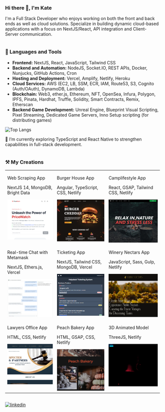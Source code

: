 ### Hi there 👋, I'm Kate
I'm a Full Stack Developer who enjoys working on both the front and back ends as well as cloud solutions. Specialize in building dynamic cloud-based applications with a focus on NextJS/React, API integration and Client-Server communication.

#
### 🚀 Languages and Tools

- **Frontend:** NextJS, React, JavaScript, Tailwind CSS
- **Backend and Automation:** NodeJS, Socket.IO, REST APIs, Docker, Nunjucks, GitHub Actions, Cron
- **Hosting and Deployment:** Vercel, Amplify, Netlify, Heroku
- **Cloud Services:** AWS (EC2, LB, SSM, ECR, IAM, Route53, S3, Cognito (Auth/OAuth), DynamoDB, Lambda)
- **Blockchain:** Web3, ether.js, Ethereum, NFT, OpenSea, Infura, Polygon, IPFS, Pinata, Hardhat, Truffle, Solidity, Smart Contracts, Remix, Etherscan
- **Backend Game Development:** Unreal Engine, Blueprint Visual Scripting, Pixel Streaming, Dedicated Game Servers, Inno Setup scripting (for distributing games)

![Top Langs](https://github-readme-stats.vercel.app/api/top-langs/?username=ekaterinagorbunova&size_weight=0.5&count_weight=0.5&theme=github_dark_dimmed&layout=compact)

🌱 I’m currently exploring TypeScript and React Native to strengthen capabilities in full-stack development.

#
### ⚒️ My Creations

<table cellpadding="0">
  <tr style="padding: 0">
    <td valign="top">
      <p>Web Scraping App</p>
      <p>NextJS 14, MongoDB, Bright Data</p>
      <a href="https://pricewatcher-bcliquor.vercel.app" target="_blank">
          <img src="img/scrape.png" width="256" alt="Web Scraping App"/>    
      </a>
    </td>
    <td valign="top">
      <p>Burger House App</p>
      <p>Angular, TypeScript, CSS, Netlify</p>
      <a href="https://burger-house-express.netlify.app" target="_blank">
          <img src="img/burger-house.webp" width="256" alt="Burger"/>    
      </a>
    </td>
    <td valign="top">
      <p>Camplifestyle App</p>
      <p>React, GSAP, Tailwind CSS, Netlify</p>
      <a href="https://camplifestyle-spa.netlify.app" target="_blank">
          <img src="img/camplifestyle.webp" width="256" alt="Camplifestyle"/>    
      </a>
    </td>
  </tr>
  <tr style="padding: 0">
    <td valign="top">
      <p>Real-time Chat with Metamask</p>
      <p>NextJS, Ethers.js, Vercel</p>
      <a href="https://real-time-chat-metamask.vercel.app" target="_blank">
          <img src="img/real-time-chat.webp" width="256" alt="Chat"/>    
      </a>
    </td>
    <td valign="top">
      <p>Ticketing App</p>
      <p>NextJS, Tailwind CSS, MongoDB, Vercel</p>
      <a href="https://ticket-app-lemon.vercel.app/" target="_blank">
          <img src="img/ticket.webp" width="256" alt="Ticket"/>    
      </a>
    </td>
        <td valign="top">
      <p>Winery Nectars App</p>
      <p>JavaScript, Sass, Gulp, Netlify</p>
      <a href="https://winery-noble-nectars.netlify.app" target="_blank">
          <img src="img/winery.webp" width="256" alt="Winery Nectars App"/>    
      </a>
    </td>
  </tr>
  <tr style="padding: 0">    
<!--     <td valign="top">
      <p>Quiz App</p>
      <p>HTML, CSS, JS, Glitch</p>
            <a href="https://quiz-devapp.glitch.me" target="_blank">
          <img src="img/quiz.webp" width="256" alt="Quiz"/>    
      </a>
    </td> -->
    <td valign="top">
      <p>Lawyers Office App</p>
      <p>HTML, CSS, Netlify</p>
      <a href="https://lawyers-office.netlify.app" target="_blank">
          <img src="img/lawyers-office.webp" width="256" alt="Lawyers Office"/>    
      </a>
    </td>
    <td valign="top">
      <p>Peach Bakery App</p>
      <p>HTML, GSAP, CSS, Netlify</p>
      <a href="https://peach-bakery-store.netlify.app" target="_blank">
          <img src="img/peach-bakery.webp" width="256" alt="Peach Bakeryl"/>    
      </a>
    </td>
    <td valign="top">
      <p>3D Animated Model</p>
      <p>ThreeJS, Netlify</p>
      <a href="https://threejs-point-light.netlify.app" target="_blank">
          <img src="img/threejs-point-light.gif" width="256" alt="3D Model"/>    
      </a>
    </td>
  </tr>
</table>

##
[<img src='https://img.shields.io/badge/LinkedIn-Blue?style=social&logo=linkedin' alt='linkedin' height='40'>](https://www.linkedin.com/in/egorbunova/)

<!--
**EkaterinaGorbunova/ekaterinagorbunova** is a ✨ _special_ ✨ repository because its `README.md` (this file) appears on your GitHub profile.

Here are some ideas to get you started:

- 🔭 I’m currently working on ...
- 🌱 I’m currently learning ...
- 👯 I’m looking to collaborate on ...
- 🤔 I’m looking for help with ...
- 💬 Ask me about ...
- 📫 How to reach me: ...
- 😄 Pronouns: ...
- ⚡ Fun fact: ...
-->
